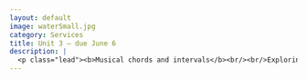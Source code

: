 ```yaml
---
layout: default
image: waterSmall.jpg
category: Services
title: Unit 3 – due June 6
description: |
  <p class="lead"><b>Musical chords and intervals</b><br/><br/>Exploring fundamental concepts of Western musical events.<br/><br/><a href="/unit3/">Read more...</a></p>
---
```

